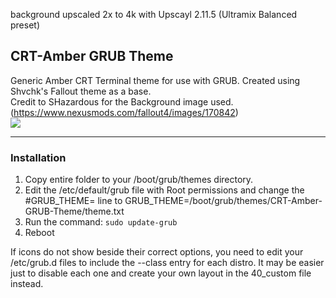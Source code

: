 background upscaled 2x to 4k with Upscayl 2.11.5 (Ultramix Balanced preset)

## CRT-Amber GRUB Theme

Generic Amber CRT Terminal theme for use with GRUB. Created using Shvchk's Fallout theme as a base.  
Credit to SHazardous for the Background image used. (https://www.nexusmods.com/fallout4/images/170842)  
![](https://i.imgur.com/NWHYuAj.gif)  

---

### Installation

1. Copy entire folder to your /boot/grub/themes directory.  
2. Edit the /etc/default/grub file with Root permissions and change the #GRUB_THEME= line to GRUB_THEME=/boot/grub/themes/CRT-Amber-GRUB-Theme/theme.txt
3. Run the command: `sudo update-grub`
4. Reboot

If icons do not show beside their correct options, you need to edit your /etc/grub.d files to include the --class entry for each distro. It may be easier just to disable each one and create your own layout in the 40_custom file instead.
